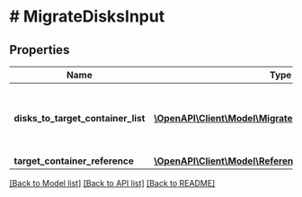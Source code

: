 # # MigrateDisksInput

## Properties

Name | Type | Description | Notes
------------ | ------------- | ------------- | -------------
**disks_to_target_container_list** | [**\OpenAPI\Client\Model\MigrateDiskContainerReference[]**](MigrateDiskContainerReference.md) | List of UUIDs of the disks that need to be migrated. | [optional]
**target_container_reference** | [**\OpenAPI\Client\Model\Reference**](Reference.md) |  | [optional]

[[Back to Model list]](../../README.md#models) [[Back to API list]](../../README.md#endpoints) [[Back to README]](../../README.md)
